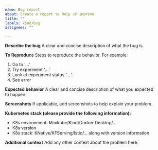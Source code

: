 ```yaml
---
name: Bug report
about: Create a report to help us improve
title: ""
labels: kind/bug
assignees: ""

---
```


**Describe the bug**
A clear and concise description of what the bug is.

**To Reproduce**
Steps to reproduce the behavior. For example:
1. Go to '...'
2. Try experiment '....'
3. Look at experiment status  '....'
4. See error

**Expected behavior**
A clear and concise description of what you expected to happen.

**Screenshots**
If applicable, add screenshots to help explain your problem.

**Kubernetes stack (please provide the following information):**
 - K8s environment: Minikube/Kind/Docker Desktop/...
 - K8s version
 - K8s stack: KNative/KFServing/Istio/... along with version information

**Additional context**
Add any other context about the problem here.